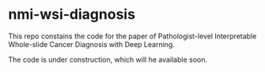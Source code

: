 # nmi-wsi-diagnosis
This repo constains the code for the paper of Pathologist-level Interpretable Whole-slide Cancer Diagnosis with Deep Learning.

The code is under construction, which will he available soon.
